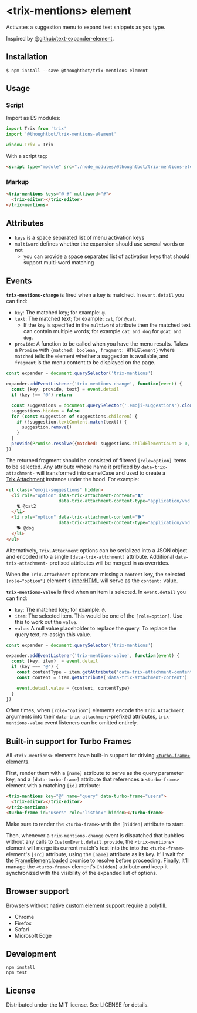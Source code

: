 # &lt;trix-mentions&gt; element

Activates a suggestion menu to expand text snippets as you type.

Inspired by [@github/text-expander-element][].

[@github/text-expander-element]: https://github.com/github/text-expander-element

## Installation

```
$ npm install --save @thoughtbot/trix-mentions-element
```

## Usage

### Script

Import as ES modules:

```js
import Trix from 'trix'
import '@thoughtbot/trix-mentions-element'

window.Trix = Trix
```

With a script tag:

```html
<script type="module" src="./node_modules/@thoughtbot/trix-mentions-element/dist/bundle.js">
```

### Markup

```html
<trix-mentions keys="@ #" multiword="#">
  <trix-editor></trix-editor>
</trix-mentions>
```

## Attributes

- `keys` is a space separated list of menu activation keys
- `multiword` defines whether the expansion should use several words or not
  - you can provide a space separated list of activation keys that should support multi-word matching

## Events

**`trix-mentions-change`** is fired when a key is matched. In `event.detail` you can find:

- `key`: The matched key; for example: `@`.
- `text`: The matched text; for example: `cat`, for `@cat`.
  - If the `key` is specified in the `multiword` attribute then the matched text can contain multiple words; for example `cat and dog` for `@cat and dog`.
- `provide`: A function to be called when you have the menu results. Takes a `Promise` with `{matched: boolean, fragment: HTMLElement}` where `matched` tells the element whether a suggestion is available, and `fragment` is the menu content to be displayed on the page.

```js
const expander = document.querySelector('trix-mentions')

expander.addEventListener('trix-mentions-change', function(event) {
  const {key, provide, text} = event.detail
  if (key !== '@') return

  const suggestions = document.querySelector('.emoji-suggestions').cloneNode(true)
  suggestions.hidden = false
  for (const suggestion of suggestions.children) {
    if (!suggestion.textContent.match(text)) {
      suggestion.remove()
    }
  }
  provide(Promise.resolve({matched: suggestions.childElementCount > 0, fragment: suggestions}))
})
```

The returned fragment should be consisted of filtered `[role=option]` items to
be selected. Any attribute whose name it prefixed by `data-trix-attachment-`
will transformed into camelCase and used to create a [Trix.Attachment][]
instance under the hood. For example:

```html
<ul class="emoji-suggestions" hidden>
  <li role="option" data-trix-attachment-content="🐈"
                    data-trix-attachment-content-type="application/vnd.my-application.mention">
    🐈 @cat2
  </li>
  <li role="option" data-trix-attachment-content="🐕"
                    data-trix-attachment-content-type="application/vnd.my-application.mention">
    🐕 @dog
  </li>
</ul>
```

Alternatively, `Trix.Attachment` options can be serialized into a JSON object
and encoded into a single `[data-trix-attchment]` attribute. Additional
`data-trix-attachment-` prefixed attributes will be merged in as overrides.

When the `Trix.Attachment` options are missing a `content` key, the selected
`[role="option"]` element's [innerHTML][] will serve as the `content:` value.

[Trix.Attachment]: https://github.com/basecamp/trix/tree/1.3.1#inserting-a-content-attachment
[innerHTML]: https://developer.mozilla.org/en-US/docs/Web/API/Element/innerHTML

**`trix-mentions-value`** is fired when an item is selected. In `event.detail` you can find:

- `key`: The matched key; for example: `@`.
- `item`: The selected item. This would be one of the `[role=option]`. Use this to work out the `value`.
- `value`: A null value placeholder to replace the query. To replace the query text, re-assign this value.

```js
const expander = document.querySelector('trix-mentions')

expander.addEventListener('trix-mentions-value', function(event) {
  const {key, item}  = event.detail
  if (key === '@') {
    const contentType = item.getAttribute('data-trix-attachment-content-type')
    const content = item.getAttribute('data-trix-attachment-content')

    event.detail.value = {content, contentType}
  }
})
```

Often times, when `[role="option"]` elements encode the `Trix.Attachment`
arguments into their `data-trix-attachment`-prefixed attributes,
`trix-mentions-value` event listeners can be omitted entirely.

## Built-in support for Turbo Frames

All `<trix-mentions>` elements have built-in support for driving
[`<turbo-frame>` elements][turbo-frame].

First, render them with a `[name]` attribute to serve as the query parameter
key, and a `[data-turbo-frame]` attribute that references a `<turbo-frame>`
element with a matching `[id]` attribute:

```html
<trix-mentions key="@" name="query" data-turbo-frame="users">
  <trix-editor></trix-editor>
</trix-mentions>
<turbo-frame id="users" role="listbox" hidden></turbo-frame>
```

Make sure to render the `<turbo-frame>` with the `[hidden]` attribute to start.

Then, whenever a `trix-mentions-change` event is dispatched that bubbles without
any calls to `CustomEvent.detail.provide`, the `<trix-mentions>` element will
merge its current match's text into the into the `<turbo-frame>` element's
`[src]` attribute, using the `[name]` attribute as its key. It'll wait for the
[FrameElement.loaded][] promise to resolve before proceeding. Finally, it'll
manage the `<turbo-frame>` element's `[hidden]` attribute and keep it
synchronized with the visibility of the expanded list of options.

[turbo-frame]: https://turbo.hotwired.dev/handbook/introduction#turbo-frames%3A-decompose-complex-pages
[FrameElement.loaded]: https://turbo.hotwired.dev/reference/frames#properties

## Browser support

Browsers without native [custom element support][support] require a [polyfill][].

- Chrome
- Firefox
- Safari
- Microsoft Edge

[support]: https://caniuse.com/#feat=custom-elementsv1
[polyfill]: https://github.com/webcomponents/custom-elements

## Development

```
npm install
npm test
```

## License

Distributed under the MIT license. See LICENSE for details.
